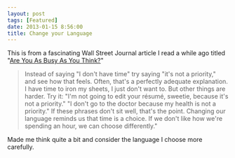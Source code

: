 ```yaml
---
layout: post
tags: [Featured]
date: 2013-01-15 8:56:00
title: Change your Language
---
```

This is from a fascinating Wall Street Journal article I read a while ago titled "[Are You As Busy As You Think?](http://online.wsj.com/article/SB10001424052970203358704577237603853394654.html)"

> Instead of saying "I don't have time" try saying "it's not a priority," and see how that feels. Often, that's a perfectly adequate explanation. I have time to iron my sheets, I just don't want to. But other things are harder. Try it: "I'm not going to edit your résumé, sweetie, because it's not a priority." "I don't go to the doctor because my health is not a priority." If these phrases don't sit well, that's the point. Changing our language reminds us that time is a choice. If we don't like how we're spending an hour, we can choose differently."

Made me think quite a bit and consider the language I choose more carefully.
